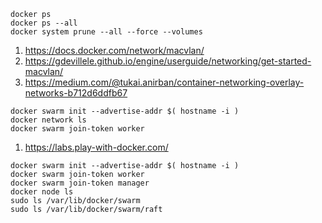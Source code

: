 ```
docker ps
docker ps --all
docker system prune --all --force --volumes
```
1. https://docs.docker.com/network/macvlan/
2. https://gdevillele.github.io/engine/userguide/networking/get-started-macvlan/
3. https://medium.com/@tukai.anirban/container-networking-overlay-networks-b712d6ddfb67
```
docker swarm init --advertise-addr $( hostname -i )
docker network ls
docker swarm join-token worker
```
1. https://labs.play-with-docker.com/
```
docker swarm init --advertise-addr $( hostname -i )
docker swarm join-token worker
docker swarm join-token manager
docker node ls
sudo ls /var/lib/docker/swarm
sudo ls /var/lib/docker/swarm/raft
```
